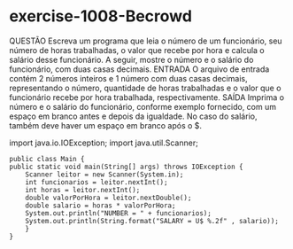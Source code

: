 # exercise-1008-Becrowd


 QUESTÃO
 Escreva um programa que leia o número de um funcionário, seu número de 
 horas trabalhadas, o valor que recebe por hora e calcula o salário 
 desse funcionário. A seguir, mostre o número e o salário do funcionário, 
 com duas casas decimais.
 ENTRADA
 O arquivo de entrada contém 2 números inteiros e 1 número com duas casas 
 decimais, representando o número, quantidade de horas trabalhadas e o valor 
 que o funcionário recebe por hora trabalhada, respectivamente.
 SAÍDA
 Imprima o número e o salário do funcionário, conforme exemplo fornecido, 
 com um espaço em branco antes e depois da igualdade. No caso do salário, 
 também deve haver um espaço em branco após o $.


	
import java.io.IOException;
import java.util.Scanner;
	
	public class Main {
	public static void main(String[] args) throws IOException {
        Scanner leitor = new Scanner(System.in);
        int funcionarios = leitor.nextInt();
        int horas = leitor.nextInt();
        double valorPorHora = leitor.nextDouble();
        double salario = horas * valorPorHora;
        System.out.println("NUMBER = " + funcionarios);
        System.out.println(String.format("SALARY = U$ %.2f" , salario));
    	}
    }
